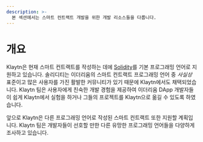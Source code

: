 ```yaml
---
description: >-
  본 섹션에서는 스마트 컨트랙트 개발을 위한 개발 리소스들을 다룹니다.
---
```


# 개요

Klaytn은 현재 스마트 컨트랙트를 작성하는 데에 [Solidity](https://github.com/ethereum/solidity)를 기본 프로그래밍 언어로 지원하고 있습니다. 솔리디티는 이더리움의 스마트 컨트랙트 프로그래밍 언어 중 *사실상* 표준이고 많은 사용자를 가진 활발한 커뮤니티가 있기 때문에 Klaytn에서도 채택되었습니다. Klaytn 팀은 사용자에게 친숙한 개발 경험을 제공하여 이더리움 DApp 개발자들이 쉽게 Klaytn에서 실험을 하거나 그들의 프로젝트를 Klaytn으로 옮길 수 있도록 하였습니다.

앞으로 Klaytn은 다른 프로그래밍 언어로 작성된 스마트 컨트랙트 또한 지원할 계획입니다. Klaytn 팀은 개발자들이 선호할 만한 다른 유망한 프로그래밍 언어들을 다양하게 조사하고 있습니다.